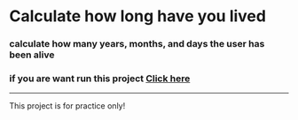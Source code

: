 # Calculate how long have you lived
### calculate how many years, months, and days the user has been alive
### if you are want run this project [Click here](https://replit.com/@AnasElgarhy/Calculate-how-long-have-you-lived-1#Main.java)

---

This project is for practice only!